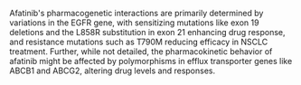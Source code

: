 Afatinib's pharmacogenetic interactions are primarily determined by variations in the EGFR gene, with sensitizing mutations like exon 19 deletions and the L858R substitution in exon 21 enhancing drug response, and resistance mutations such as T790M reducing efficacy in NSCLC treatment. Further, while not detailed, the pharmacokinetic behavior of afatinib might be affected by polymorphisms in efflux transporter genes like ABCB1 and ABCG2, altering drug levels and responses.